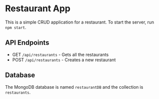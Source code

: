 # Restaurant App
This is a simple CRUD application for a restaurant. To start the server, run `npm start`.

## API Endpoints
- GET `/api/restaurants` - Gets all the restaurants
- POST `/api/restaurants` - Creates a new restaurant

## Database
The MongoDB database is named `restaurantDB` and the collection is `restaurants`.